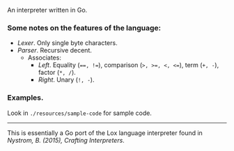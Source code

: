 An interpreter written in Go.

### Some notes on the features of the language:
- *Lexer*. Only single byte characters.
- *Parser*. Recursive decent.
    - Associates:
        - *Left*. Equality (`==, !=`), comparison (`>, >=, <, <=`), term (`+, -`), factor (`*, /`).
        - *Right*. Unary (`!, -`).

### Examples.
Look in `./resources/sample-code` for sample code.

---
This is essentially a Go port of the Lox language interpreter
found in *Nystrom, B. (2015), Crafting Interpreters*.
